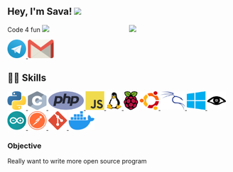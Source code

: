 <h2> Hey, I'm Sava!
  <img src="https://media1.giphy.com/media/Lm2hujbNpM7fi/giphy.gif?cid=790b7611b325a6d592dd9cb30742fd2583c4001caff675c3&rid=giphy.gif" width="42px">
</h2>
<img align='right' src="https://media3.giphy.com/media/iIGT8Y1rOYhBpdHh1C/200.webp?cid=ecf05e47hx2zel2f8uroetj4wt9uo4oqj8a6nj1z4gr79sab&rid=200.webp" width="230">

<p>
  Code 4 fun
  <img src="https://media3.giphy.com/media/ZeRd3TAGDjYOcgwg0e/giphy.gif?cid=790b7611e922d2d36a747d3a12bd3909ef9b4844d862a3f0&rid=giphy.gif" height="42px">
  </br>
</p>


<a href="https://t.me/savaphrenia"> <img src="https://github.com/lifylun/lifylun/blob/main/icons/telegram.svg" height="42" width="42px"> </a>
<a href="mailto:savaphrenia@gmail.com?subject=ask from github"> <img src="https://github.com/lifylun/lifylun/blob/main/icons/gmail.svg" height="42px"> </a>


<h2>👩‍💻 Skills</h2>

<p align="left">
  <a href="https://www.python.org/"> <img src="https://github.com/lifylun/lifylun/blob/main/icons/python.svg" height="42px" width="42px" alt="Python "> </a>
  <a href="https://www.learn-c.org/"> <img src="https://github.com/lifylun/lifylun/blob/main/icons/c.svg" height="42px" width="42px" alt="C "> </a>
  <a href="https://www.php.net/"> <img src="https://github.com/lifylun/lifylun/blob/main/icons/php.svg" height="42px" alt="PHP "> </a>
  <a href="https://www.javascript.com/"> <img src="https://github.com/lifylun/lifylun/blob/main/icons/js.svg" height="42px" width="42px" alt="JS "> </a>
  <a href="https://www.linux.com/"> <img src="https://github.com/lifylun/lifylun/blob/main/icons/linux.svg" height="42px" alt="Linux"> </a>
  <a href="https://www.raspberrypi.org/"> <img src="https://github.com/lifylun/lifylun/blob/main/icons/raspberry.svg" height="42px" alt="Rospberry "></a>
  <a href="https://ubuntu.com/"> <img src="https://github.com/lifylun/lifylun/blob/main/icons/ubuntu.svg" height="42px" alt="Ubuntu "> </a>
  <a href="https://www.kali.org/"> <img src="https://github.com/lifylun/lifylun/blob/main/icons/kali.svg" height="42px" alt="Kali "> </a>
  <a href="https://www.microsoft.com/pt-br/windows/"> <img src="https://github.com/lifylun/lifylun/blob/main/icons/windows.svg" height="42px" alt="Windows "> </a>
  <a href="https://nmap.org/"> <img src="https://github.com/lifylun/lifylun/blob/main/icons/nmap.svg" height="42px" alt="Nmap "> </a>
  <a href="https://www.arduino.cc/"> <img src="https://github.com/lifylun/lifylun/blob/main/icons/arduino.svg" height="42px" alt="Arduino "> </a>
  <a href="https://www.postman.com/"> <img src="https://github.com/lifylun/lifylun/blob/main/icons/postman.svg" height="42px" alt="Postman "> </a>
  <a href="https://git-scm.com/"> <img src="https://github.com/lifylun/lifylun/blob/main/icons/git.svg" height="42px" alt="Git "> </a>
  <a href="https://www.docker.com/"> <img src="https://github.com/lifylun/lifylun/blob/main/icons/docker.svg" height="42px" alt="Docker "> </a>
</p>

<h3>Objective</h3>

<p>
Really want to write more open source program
</p>
